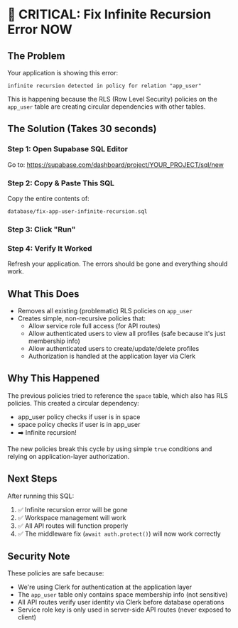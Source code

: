 # 🚨 CRITICAL: Fix Infinite Recursion Error NOW

## The Problem
Your application is showing this error:
```
infinite recursion detected in policy for relation "app_user"
```

This is happening because the RLS (Row Level Security) policies on the `app_user` table are creating circular dependencies with other tables.

## The Solution (Takes 30 seconds)

### Step 1: Open Supabase SQL Editor
Go to: https://supabase.com/dashboard/project/YOUR_PROJECT/sql/new

### Step 2: Copy & Paste This SQL
Copy the entire contents of:
```
database/fix-app-user-infinite-recursion.sql
```

### Step 3: Click "Run"

### Step 4: Verify It Worked
Refresh your application. The errors should be gone and everything should work.

## What This Does
- Removes all existing (problematic) RLS policies on `app_user`
- Creates simple, non-recursive policies that:
  - Allow service role full access (for API routes)
  - Allow authenticated users to view all profiles (safe because it's just membership info)
  - Allow authenticated users to create/update/delete profiles
  - Authorization is handled at the application layer via Clerk

## Why This Happened
The previous policies tried to reference the `space` table, which also has RLS policies. This created a circular dependency:
- app_user policy checks if user is in space
- space policy checks if user is in app_user
- ➡️ Infinite recursion!

The new policies break this cycle by using simple `true` conditions and relying on application-layer authorization.

## Next Steps
After running this SQL:
1. ✅ Infinite recursion error will be gone
2. ✅ Workspace management will work
3. ✅ All API routes will function properly
4. ✅ The middleware fix (`await auth.protect()`) will now work correctly

## Security Note
These policies are safe because:
- We're using Clerk for authentication at the application layer
- The `app_user` table only contains space membership info (not sensitive)
- All API routes verify user identity via Clerk before database operations
- Service role key is only used in server-side API routes (never exposed to client)


